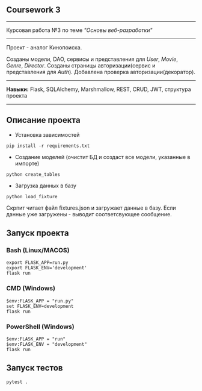## Coursework 3

---

Курсовая работа №3 по теме _"Основы веб-разработки"_

---

Проект - аналог Кинопоиска. 

Созданы модели, DAO, сервисы и представления для _User_, _Movie_, _Genre_, _Director_. Созданы страницы авторизации(сервис и представления для _Auth_). Добавлена проверка авторизации(декоратор).

---

**Навыки:**  Flask, SQLAlchemy, Marshmallow, REST, CRUD, JWT, структура проекта

---

## Описание проекта
- Установка зависимостей
```shell
pip install -r requirements.txt
```

- Создание моделей (очистит БД и создаст все модели, указанные в импорте)
```shell
python create_tables
```

- Загрузка данных в базу
```shell
python load_fixture
```
Скрпит читает файл fixtures.json и загружает данные в базу. Если данные уже загружены - выводит соответсвующее сообщение. 

## Запуск проекта

### Bash (Linux/MACOS)
```shell
export FLASK_APP=run.py
export FLASK_ENV='development'
flask run
```

### CMD (Windows)
```shell
$env:FLASK_APP = "run.py"
set FLASK_ENV=development
flask run
```

### PowerShell (Windows)
```shell
$env:FLASK_APP = "run"
$env:FLASK_ENV = "development"
flask run
```

## Запуск тестов
```shell
pytest .
```

